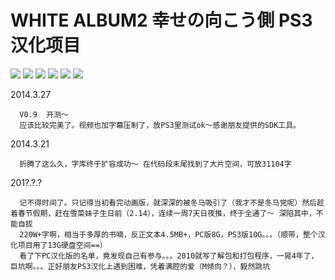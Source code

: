 WHITE ALBUM2 幸せの向こう側 PS3 汉化项目
============

![](http://ck-gal.sumisora.org/image/wa2/wa2ps3_002.png)
![](http://ck-gal.sumisora.org/image/wa2/wa2ps3_003.png)
![](http://ck-gal.sumisora.org/image/wa2/wa2ps3_004.png)
![](http://ck-gal.sumisora.org/image/wa2/wa2ps3_005.png)
![](http://ck-gal.sumisora.org/image/wa2/wa2ps3_006.png)
![](http://ck-gal.sumisora.org/image/wa2/wa2ps3_007.png)


2014.3.27	

      V0.9	开测～
      应该比较完美了。视频也加字幕压制了，放PS3里测试ok～感谢朋友提供的SDK工具。

2014.3.21

      折腾了这么久，字库终于扩容成功～ 在代码段末尾找到了大片空间，可放31104字

201?.?.?

      记不得时间了。只记得当初看完动画版，就深深的被冬马吸引了（我才不是冬马党呢）然后趁着春节假期，赶在雪菜妹子生日前（2.14），连续一周7天日夜推，终于全通了～ 深陷其中，不能自拔
      220W+字啊，相当于多厚的书喃，反正文本4.5MB+，PC版8G，PS3版10G。。。（顺带，整个汉化项目用了13G硬盘空间==）
      看了下PC汉化版的名单，竟发现自己有参与。。。2010就写了解包和打包程序，一晃4年了，巨坑啊。。。正好朋友PS3汉化上遇到困难，凭着满腔的爱（M倾向？），毅然跳坑
      
      
     
